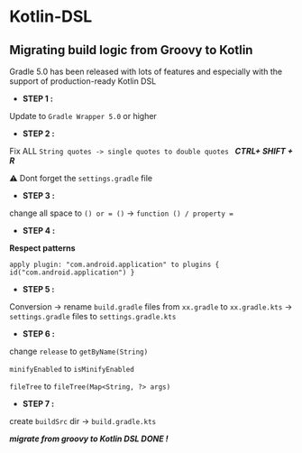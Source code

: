 # Kotlin-DSL

## Migrating build logic from Groovy to Kotlin

Gradle 5.0 has been released with lots of features and especially with the support of production-ready Kotlin DSL 


- **STEP 1 :**

Update to ``Gradle Wrapper 5.0`` or higher


- **STEP 2 :**

Fix ALL ``String quotes -> single quotes to double quotes `` ***CTRL+ SHIFT + R***

⚠️ Dont forget the ``settings.gradle`` file

- **STEP 3 :**

change all space to ``() or = ()`` -> ``function () / property =``


- **STEP 4 :**

**Respect patterns**

``apply plugin: "com.android.application" to plugins {
    id("com.android.application")
    }``
    


- **STEP 5 :**

Conversion ->  rename ``build.gradle`` files from ``xx.gradle`` to ``xx.gradle.kts``  -> ``settings.gradle`` files to ``settings.gradle.kts ``




- **STEP 6 :**

change ``release`` to ``getByName(String)`` 

``minifyEnabled`` to ``isMinifyEnabled`` 

``fileTree`` to ``fileTree(Map<String, ?> args)``



- **STEP 7 :**

create ``buildSrc`` dir -> ``build.gradle.kts ``


***migrate from groovy to Kotlin DSL DONE !***


